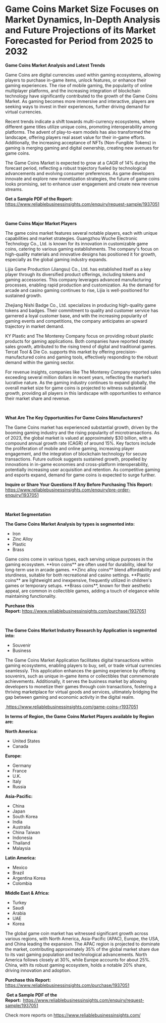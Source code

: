 <p><h1>Game Coins Market Size Focuses on Market Dynamics, In-Depth Analysis and Future Projections of its Market Forecasted for Period from 2025 to 2032</h1></p><p><strong>Game Coins Market Analysis and Latest Trends</strong></p>
<p><p>Game Coins are digital currencies used within gaming ecosystems, allowing players to purchase in-game items, unlock features, or enhance their gaming experiences. The rise of mobile gaming, the popularity of online multiplayer platforms, and the increasing integration of blockchain technology have significantly contributed to the growth of the Game Coins Market. As gaming becomes more immersive and interactive, players are seeking ways to invest in their experiences, further driving demand for virtual currencies.</p><p>Recent trends indicate a shift towards multi-currency ecosystems, where different game titles utilize unique coins, promoting interoperability among platforms. The advent of play-to-earn models has also transformed the landscape, offering players real asset value for their in-game efforts. Additionally, the increasing acceptance of NFTs (Non-Fungible Tokens) in gaming is merging gaming and digital ownership, creating new avenues for game coins.</p><p>The Game Coins Market is expected to grow at a CAGR of 14% during the forecast period, reflecting a robust trajectory fueled by technological advancements and evolving consumer preferences. As game developers innovate and explore new monetization strategies, the future of game coins looks promising, set to enhance user engagement and create new revenue streams.</p></p>
<p><strong>Get a Sample PDF of the Report:&nbsp;</strong> <a href="https://www.reliablebusinessinsights.com/enquiry/request-sample/1937051?utm_campaign=2330&utm_medium=2&utm_source=Github&utm_content=ia&utm_term=09022025&utm_id=game-coins">https://www.reliablebusinessinsights.com/enquiry/request-sample/1937051</a></p>
<p>&nbsp;</p>
<p><strong>Game Coins Major Market Players</strong></p>
<p><p>The game coins market features several notable players, each with unique capabilities and market strategies. Guangzhou Wuche Electronic Technology Co., Ltd. is known for its innovation in customizable game coins, catering to various gaming establishments. The company's focus on high-quality materials and innovative designs has positioned it for growth, especially as the global gaming industry expands.</p><p>Lijia Game Production (Jiangsu) Co., Ltd. has established itself as a key player through its diversified product offerings, including tokens and gaming accessories. This company leverages advanced manufacturing processes, enabling rapid production and customization. As the demand for arcade and casino gaming continues to rise, Lijia is well-positioned for sustained growth.</p><p>Zhejiang Nishi Badge Co., Ltd. specializes in producing high-quality game tokens and badges. Their commitment to quality and customer service has garnered a loyal customer base, and with the increasing popularity of gaming events and competitions, the company anticipates an upward trajectory in market demand.</p><p>KY Plastic and The Monterey Company focus on providing robust plastic products for gaming applications. Both companies have reported steady sales growth, attributed to the rising trend of digital and traditional games. Tercat Tool & Die Co. supports this market by offering precision-manufactured coins and gaming tools, effectively responding to the robust demand within the gaming sector.</p><p>For revenue insights, companies like The Monterey Company reported sales exceeding several million dollars in recent years, reflecting the market’s lucrative nature. As the gaming industry continues to expand globally, the overall market size for game coins is projected to witness substantial growth, providing all players in this landscape with opportunities to enhance their market share and revenue.</p></p>
<p>&nbsp;</p>
<p><strong>What Are The Key Opportunities For Game Coins Manufacturers?</strong></p>
<p><p>The Game Coins market has experienced substantial growth, driven by the booming gaming industry and the rising popularity of microtransactions. As of 2023, the global market is valued at approximately $30 billion, with a compound annual growth rate (CAGR) of around 15%. Key factors include the proliferation of mobile and online gaming, increasing player engagement, and the integration of blockchain technology for secure transactions. Future outlook suggests sustained growth, propelled by innovations in in-game economies and cross-platform interoperability, potentially increasing user acquisition and retention. As competitive gaming and esports expand, demand for game coins is expected to surge further.</p></p>
<p><strong>Inquire or Share Your Questions If Any Before Purchasing This Report:</strong> <a href="https://www.reliablebusinessinsights.com/enquiry/pre-order-enquiry/1937051?utm_campaign=2330&utm_medium=2&utm_source=Github&utm_content=ia&utm_term=09022025&utm_id=game-coins">https://www.reliablebusinessinsights.com/enquiry/pre-order-enquiry/1937051</a></p>
<p>&nbsp;</p>
<p><strong>Market Segmentation</strong></p>
<p><strong>The Game Coins Market Analysis by types is segmented into:</strong></p>
<p><ul><li>Iron</li><li>Zinc Alloy</li><li>Plastic</li><li>Brass</li></ul></p>
<p><p>Game coins come in various types, each serving unique purposes in the gaming ecosystem. **Iron coins** are often used for durability, ideal for long-term use in arcade games. **Zinc alloy coins** blend affordability and sturdiness, suitable for both recreational and casino settings. **Plastic coins** are lightweight and inexpensive, frequently utilized in children's games or temporary setups. **Brass coins**, known for their aesthetic appeal, are common in collectible games, adding a touch of elegance while maintaining functionality.</p></p>
<p><strong>Purchase this Report:&nbsp;</strong><a href="https://www.reliablebusinessinsights.com/purchase/1937051?utm_campaign=2330&utm_medium=2&utm_source=Github&utm_content=ia&utm_term=09022025&utm_id=game-coins">https://www.reliablebusinessinsights.com/purchase/1937051</a></p>
<p>&nbsp;</p>
<p><strong>The Game Coins Market Industry Research by Application is segmented into:</strong></p>
<p><ul><li>Souvenir</li><li>Business</li></ul></p>
<p><p>The Game Coins Market Application facilitates digital transactions within gaming ecosystems, enabling players to buy, sell, or trade virtual currencies seamlessly. This application enhances the gaming experience by offering souvenirs, such as unique in-game items or collectibles that commemorate achievements. Additionally, it serves the business market by allowing developers to monetize their games through coin transactions, fostering a thriving marketplace for virtual goods and services, ultimately bridging the gap between gaming and economic activity in the digital realm.</p></p>
<p><a href="https://www.reliablebusinessinsights.com/game-coins-r1937051?utm_campaign=2330&utm_medium=2&utm_source=Github&utm_content=ia&utm_term=09022025&utm_id=game-coins">&nbsp;https://www.reliablebusinessinsights.com/game-coins-r1937051</a></p>
<p><strong>In terms of Region, the Game Coins Market Players available by Region are:</strong></p>
<p>
    <p> <strong> North America: </strong>
        <ul>
            <li>United States</li>
            <li>Canada</li>
        </ul>
        </p> 
    <p> <strong> Europe: </strong>
        <ul>
            <li>Germany</li>
            <li>France</li>
            <li>U.K.</li>
            <li>Italy</li>
            <li>Russia</li>
        </ul>
        </p> 
    <p> <strong> Asia-Pacific: </strong>
        <ul>
            <li>China</li>
            <li>Japan</li>
            <li>South Korea</li>
            <li>India</li>
            <li>Australia</li>
            <li>China Taiwan</li>
            <li>Indonesia</li>
            <li>Thailand</li>
            <li>Malaysia</li>
        </ul>
        </p> 
    <p> <strong> Latin America: </strong>
        <ul>
            <li>Mexico</li>
            <li>Brazil</li>
            <li>Argentina Korea</li>
            <li>Colombia</li>
        </ul>
        </p> 
    <p> <strong> Middle East & Africa: </strong>
        <ul>
            <li>Turkey</li>
            <li>Saudi</li>
            <li>Arabia</li>
            <li>UAE</li>
            <li>Korea</li>
        </ul>
    </p>
    </p>
<p><p>The global game coin market has witnessed significant growth across various regions, with North America, Asia-Pacific (APAC), Europe, the USA, and China leading the expansion. The APAC region is projected to dominate the market, contributing approximately 35% of the global market share due to its vast gaming population and technological advancements. North America follows closely at 30%, while Europe accounts for about 25%. China, with its robust gaming ecosystem, holds a notable 20% share, driving innovation and adoption.</p></p>
<p><strong>Purchase this Report: </strong><a href="https://www.reliablebusinessinsights.com/purchase/1937051?utm_campaign=2330&utm_medium=2&utm_source=Github&utm_content=ia&utm_term=09022025&utm_id=game-coins">https://www.reliablebusinessinsights.com/purchase/1937051</a></p>
<p>&nbsp;<strong>Get a Sample PDF of the Report:&nbsp;&nbsp;</strong><a href="https://www.reliablebusinessinsights.com/enquiry/request-sample/1937051?utm_campaign=2330&utm_medium=2&utm_source=Github&utm_content=ia&utm_term=09022025&utm_id=game-coins">https://www.reliablebusinessinsights.com/enquiry/request-sample/1937051</a></p>
<p><strong></strong></p>
<p>Check more reports on <a href="https://www.reliablebusinessinsights.com/?utm_campaign=2330&utm_medium=2&utm_source=Github&utm_content=ia&utm_term=09022025&utm_id=game-coins">https://www.reliablebusinessinsights.com/</a></p>